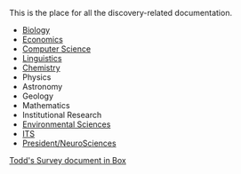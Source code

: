 This is the place for all the discovery-related documentation.

- [Biology](https://github.com/also-systems/pomona/tree/master/discovery/biology)
- [Economics](https://github.com/also-systems/pomona/tree/master/discovery/economics)
- [Computer Science](https://github.com/also-systems/pomona/tree/master/discovery/computerscience)
- [Linguistics](https://github.com/also-systems/pomona/tree/master/discovery/linguistics)
- [Chemistry](https://github.com/Pomona-ITS/hpc/blob/master/discovery/chemistry)
- Physics
- Astronomy
- Geology
- Mathematics
- Institutional Research
- [Environmental Sciences](https://github.com/Pomona-ITS/hpc/tree/master/discovery/envsciences)
- [ITS]()
- [President/NeuroSciences]()

[Todd's Survey document in Box](https://pomona.box.com/s/d6h3o3b0yw44ufygffc1x0hfq2uw256r)
